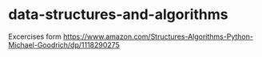 # data-structures-and-algorithms

Excercises form https://www.amazon.com/Structures-Algorithms-Python-Michael-Goodrich/dp/1118290275
